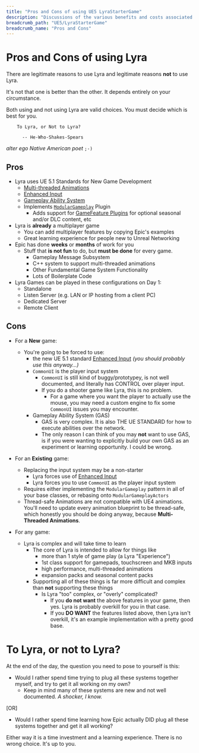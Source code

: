 ```yaml
---
title: "Pros and Cons of using UE5 LyraStarterGame"
description: "Discussions of the various benefits and costs associated with game dev using Unreal Engine (UE5) LyraStarterGame"
breadcrumb_path: "UE5/LyraStarterGame"
breadcrumb_name: "Pros and Cons"
---
```


# Pros and Cons of using Lyra

There are legitimate reasons to use Lyra and legitimate reasons **not** to use Lyra.

It's not that one is better than the other.  It depends entirely on your circumstance.

Both using and not using Lyra are valid choices.  You must decide which is best for you.

```text
    To Lyra, or Not to Lyra?

      -- He-Who-Shakes-Spears
```

*alter ego Native American poet*  `;-)`


## Pros

- Lyra uses UE 5.1 Standards for New Game Development
  - [Multi-threaded Animations]()
  - [Enhanced Input](https://dev.epicgames.com/community/learning/tutorials/eD13/unreal-engine-enhanced-input-in-ue5)
  - [Gameplay Ability System](/UE5/GameplayAbilitySystem/)
  - Implements [`ModularGameplay`](/UE5/ModularGameplay/) Plugin
    - Adds support for [GameFeature Plugins](/UE5/GameFeatures/) for optional seasonal and/or DLC content, etc
- Lyra is **already** a multiplayer game
  - You can add multiplayer features by copying Epic's examples
  - Great learning experience for people new to Unreal Networking
- Epic has done **weeks** or **months** of work for you
  - Stuff that **is not fun** to do, but **must be done** for every game.
    - Gameplay Message Subsystem
    - C++ system to support multi-threaded animations
    - Other Fundamental Game System Functionality
    - Lots of Boilerplate Code
- Lyra Games can be played in these configurations on Day 1:
  - Standalone
  - Listen Server (e.g. LAN or IP hosting from a client PC)
  - Dedicated Server
  - Remote Client


## Cons

- For a **New** game:
    - You're going to be forced to use:
      - the new UE 5.1 standard [Enhanced Input](https://dev.epicgames.com/community/learning/tutorials/eD13/unreal-engine-enhanced-input-in-ue5) *(you should probably use this anyway...)*
      - `CommonUI` is the player input system
          - `CommonUI` is still kind of buggy/prototypey, is not well documented, and literally has CONTROL over player input.
          - If you do a shooter game like Lyra, this is no problem.
            - For a game where you want the player to actually use the mouse, you may need a custom engine to fix some `CommonUI` issues you may encounter.
      - Gameplay Ability System (GAS)
        - GAS is very complex. It is also THE UE STANDARD for how to execute abilities over the network.
        - The only reason I can think of you may **not** want to use GAS, is if you were wanting to explicitly build your own GAS as an experiment or learning opportunity.  I could be wrong.

- For an **Existing** game:
  - Replacing the input system may be a non-starter
    - Lyra forces use of [Enhanced Input](https://dev.epicgames.com/community/learning/tutorials/eD13/unreal-engine-enhanced-input-in-ue5)
    - Lyra forces you to use `CommonUI` as the player input system
  - Requires either implementing the `ModularGameplay` pattern in all of your base classes, or rebasing onto `ModularGameplayActors`
  - Thread-safe Animations are not compatible with UE4 animations.
    You'll need to update every animation blueprint to be thread-safe,
    which honestly you should be doing anyway, because **Multi-Threaded Animations**.

- For any game:
  - Lyra is complex and will take time to learn
    - The core of Lyra is intended to allow for things like
      - more than 1 style of game play (a Lyra "Experience")
      - 1st class support for gamepads, touchscreen and MKB inputs
      - high performance, multi-threaded animations
      - expansion packs and seasonal content packs
    - Supporting all of these things is far more difficult and complex than **not** supporting these things
      - Is Lyra "too" complex, or "overly" complicated?
        - If you **do not want** the above features in your game, then yes. Lyra is probably overkill for you in that case.
        - If you **DO WANT** the features listed above, then Lyra isn't overkill, it's an example implementation with a pretty good base.

# To Lyra, or not to Lyra?

At the end of the day, the question you need to pose to yourself is this:

- Would I rather spend time trying to plug all these systems together myself, and try to get it all working on my own?
  - Keep in mind many of these systems are new and not well documented. *A shocker, I know.*

[OR]

- Would I rather spend time learning how Epic actually DID plug all these systems together and get it all working?

Either way it is a time investment and a learning experience.  There is no wrong choice.
It's up to you.

